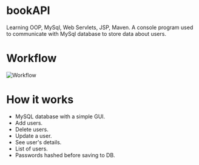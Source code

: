 # bookAPI
Learning OOP, MySql, Web Servlets, JSP, Maven. A console program used to communicate with MySql database to store data about users.
# Workflow
![Workflow](https://raw.githubusercontent.com/AdamMorytko/workshop_3/master/src/main/webapp/theme/img/imgs_1.png)
# How it works
* MySQL database with a simple GUI.
* Add users.
* Delete users.
* Update a user.
* See user's details.
* List of users.
* Passwords hashed before saving to DB.


